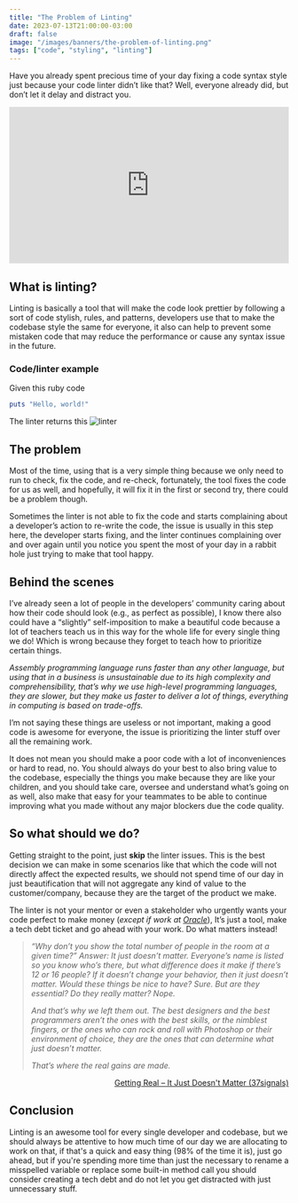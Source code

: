 ```yaml
---
title: "The Problem of Linting"
date: 2023-07-13T21:00:00-03:00
draft: false
image: "/images/banners/the-problem-of-linting.png"
tags: ["code", "styling", "linting"]
---
```


Have you already spent precious time of your day fixing a code syntax style just because your code linter didn’t like that? Well, everyone already did, but don’t let it delay and distract you.

<div style="width:100%;height:0;padding-bottom:56%;position:relative;"><iframe src="https://giphy.com/embed/woWQA2I7xqRMI" width="100%" height="100%" style="position:absolute" frameBorder="0" class="giphy-embed" allowFullScreen></iframe></div>

## What is linting?

Linting is basically a tool that will make the code look prettier by following a sort of code stylish, rules, and patterns, developers use that to make the codebase style the same for everyone, it also can help to prevent some mistaken code that may reduce the performance or cause any syntax issue in the future.

### Code/linter example

Given this ruby code
```ruby
puts "Hello, world!"
```
The linter returns this
![linter](/images/the-problem-of-linting/rubocop.png "Linter output")

## The problem

Most of the time, using that is a very simple thing because we only need to run to check, fix the code, and re-check, fortunately, the tool fixes the code for us as well, and hopefully, it will fix it in the first or second try, there could be a problem though.

Sometimes the linter is not able to fix the code and starts complaining about a developer’s action to re-write the code, the issue is usually in this step here, the developer starts fixing, and the linter continues complaining over and over again until you notice you spent the most of your day in a rabbit hole just trying to make that tool happy.

## Behind the scenes

I’ve already seen a lot of people in the developers’ community caring about how their code should look (e.g., as perfect as possible), I know there also could have a “slightly” self-imposition to make a beautiful code because a lot of teachers teach us in this way for the whole life for every single thing we do! Which is wrong because they forget to teach how to prioritize certain things.

*Assembly programming language runs faster than any other language, but using that in a business is unsustainable due to its high complexity and comprehensibility, that’s why we use high-level programming languages, they are slower, but they make us faster to deliver a lot of things, everything in computing is based on trade-offs.*

I’m not saying these things are useless or not important, making a good code is awesome for everyone, the issue is prioritizing the linter stuff over all the remaining work.

It does not mean you should make a poor code with a lot of inconveniences or hard to read, no. You should always do your best to also bring value to the codebase, especially the things you make because they are like your children, and you should take care, oversee and understand what’s going on as well, also make that easy for your teammates to be able to continue improving what you made without any major blockers due the code quality.

## So what should we do?

Getting straight to the point, just **skip** the linter issues. This is the best decision we can make in some scenarios like that which the code will not directly affect the expected results, we should not spend time of our day in just beautification that will not aggregate any kind of value to the customer/company, because they are the target of the product we make.

The linter is not your mentor or even a stakeholder who urgently wants your code perfect to make money (*except if work at [Oracle](https://www.oracle.com/br/java/)*), It’s just a tool, make a tech debt ticket and go ahead with your work. Do what matters instead!

> *“Why don’t you show the total number of people in the room at a given time?” Answer: It just doesn’t matter. Everyone’s name is listed so you know who’s there, but what difference does it make if there’s 12 or 16 people? If it doesn’t change your behavior, then it just doesn’t matter.*
> *Would these things be nice to have? Sure. But are they essential? Do they really matter? Nope.*
>
> *And that’s why we left them out. The best designers and the best programmers aren’t the ones with the best skills, or the nimblest fingers, or the ones who can rock and roll with Photoshop or their environment of choice, they are the ones that can determine what just doesn’t matter.*
>
> *That’s where the real gains are made.*
<p style="text-align: right">
  <a href="https://basecamp.com/gettingreal/05.2-it-just-doesnt-matter" target="_blank">
    Getting Real – It Just Doesn't Matter (37signals)
  </a>
</p>

## Conclusion

Linting is an awesome tool for every single developer and codebase, but we should always be attentive to how much time of our day we are allocating to work on that, if that's a quick and easy thing (98% of the time it is), just go ahead, but if you're spending more time than just the necessary to rename a misspelled variable or replace some built-in method call you should consider creating a tech debt and do not let you get distracted with just unnecessary stuff.
